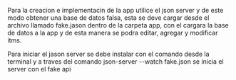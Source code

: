 
Para la creacion e implementacin de la app utilice el json server y de este modo obtener una base de datos falsa, esta se deve cargar desde el archivo llamado
fake.jason dentro de la carpeta app, con el cargara la base de datos a la app y de esta manera se podra editar, agregar y modificar itms. 

Para iniciar el jason server se debe instalar con el comando desde la terminal y a traves del comando json-server --watch fake.json se inicia el server con el fake api